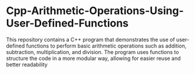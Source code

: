 # Cpp-Arithmetic-Operations-Using-User-Defined-Functions
This repository contains a C++ program that demonstrates the use of user-defined functions to perform basic arithmetic operations such as addition, subtraction, multiplication, and division. The program uses functions to structure the code in a more modular way, allowing for easier reuse and better readability
